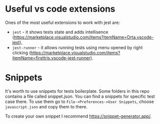 # Useful vs code extensions

Ones of the most useful extensions to work with jest are:
- `jest` - it shows tests state and adds intellisence (https://marketplace.visualstudio.com/items?itemName=Orta.vscode-jest),
- `jest-runner` - it allows running tests using menu opened by right clicking (https://marketplace.visualstudio.com/items?itemName=firsttris.vscode-jest-runner).

# Snippets

It's worth to use snippets for tests boilerplate. Some folders in this repo contains a file called snippet.json. You can find a snippets for specific test case there. To use them go to `File->Preferences->User Snippets`, choose `javascript.json` and copy them to there.

To create your own snippet I recommend https://snippet-generator.app/.